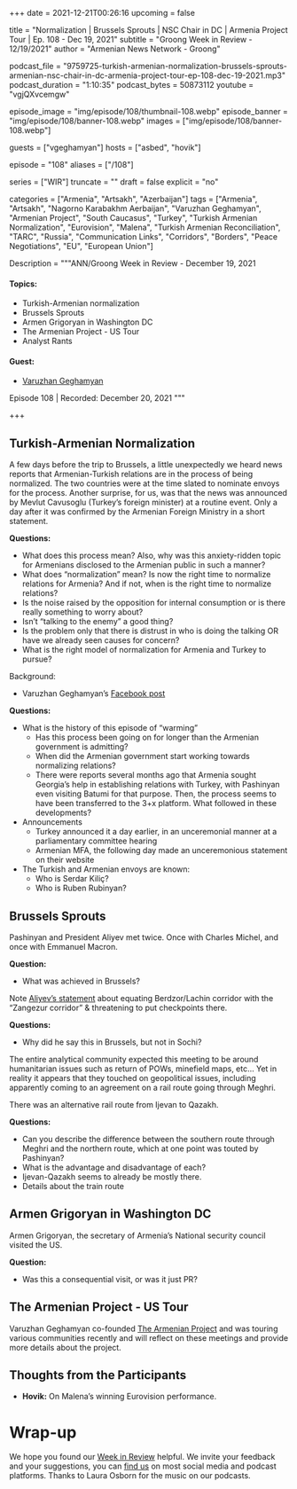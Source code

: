 +++
date = 2021-12-21T00:26:16
upcoming = false

title = "Normalization | Brussels Sprouts | NSC Chair in DC | Armenia Project Tour | Ep. 108 - Dec 19, 2021"
subtitle = "Groong Week in Review - 12/19/2021"
author = "Armenian News Network - Groong"

podcast_file = "9759725-turkish-armenian-normalization-brussels-sprouts-armenian-nsc-chair-in-dc-armenia-project-tour-ep-108-dec-19-2021.mp3"
podcast_duration = "1:10:35"
podcast_bytes = 50873112
youtube = "vgjQXvcemgw"

episode_image = "img/episode/108/thumbnail-108.webp"
episode_banner = "img/episode/108/banner-108.webp"
images = ["img/episode/108/banner-108.webp"]

guests = ["vgeghamyan"]
hosts = ["asbed", "hovik"]

episode = "108"
aliases = ["/108"]

series = ["WIR"]
truncate = ""
draft = false
explicit = "no"

categories = ["Armenia", "Artsakh", "Azerbaijan"]
tags = ["Armenia", "Artsakh", "Nagorno Karabakhm Aerbaijan", "Varuzhan Geghamyan", "Armenian Project", "South Caucasus", "Turkey", "Turkish Armenian Normalization", "Eurovision", "Malena", "Turkish Armenian Reconciliation", "TARC", "Russia", "Communication Links", "Corridors", "Borders", "Peace Negotiations", "EU", "European Union"]

Description = """ANN/Groong Week in Review - December 19, 2021

#### Topics:
* Turkish-Armenian normalization
* Brussels Sprouts
* Armen Grigoryan in Washington DC
* The Armenian Project - US Tour
* Analyst Rants

#### Guest:
* [Varuzhan Geghamyan](/guest/vgeghamyan)

Episode 108 | Recorded: December 20, 2021
"""

+++

## Turkish-Armenian Normalization

A few days before the trip to Brussels, a little unexpectedly we heard news reports that Armenian-Turkish relations are in the process of being normalized. The two countries were at the time slated to nominate envoys for the process. Another surprise, for us, was that the news was announced by Mevlut Cavusoglu (Turkey’s foreign minister) at a routine event. Only a day after it was confirmed by the Armenian Foreign Ministry in a short statement.

**Questions:**
* What does this process mean? Also, why was this anxiety-ridden topic for Armenians disclosed to the Armenian public in such a manner?
* What does “normalization” mean? Is now the right time to normalize relations for Armenia? And if not, when is the right time to normalize relations?
* Is the noise raised by the opposition for internal consumption or is there really something to worry about?
* Isn’t “talking to the enemy” a good thing?
* Is the problem only that there is distrust in who is doing the talking OR have we already seen causes for concern?
* What is the right model of normalization for Armenia and Turkey to pursue?
 

Background:
* Varuzhan Geghamyan’s [Facebook post](https://www.facebook.com/varujeans/posts/10224904300945052)

 **Questions:**
* What is the history of this episode of “warming”
    * Has this process been going on for longer than the Armenian government is admitting?
    * When did the Armenian government start working towards normalizing relations?
    * There were reports several months ago that Armenia sought Georgia’s help in establishing relations with Turkey, with Pashinyan even visiting Batumi for that purpose. Then, the process seems to have been transferred to the 3+x platform. What followed in these developments?
* Announcements
    * Turkey announced it a day earlier, in an unceremonial manner at a parliamentary committee hearing
    * Armenian MFA, the following day made an unceremonious statement on their website
* The Turkish and Armenian envoys are known:
    * Who is Serdar Kiliç?
    * Who is Ruben Rubinyan?


## Brussels Sprouts

Pashinyan and President Aliyev met twice. Once with Charles Michel, and once with Emmanuel Macron.

**Question:**
* What was achieved in Brussels?

Note [Aliyev’s statement](https://en.trend.az/azerbaijan/politics/3526874.html) about equating Berdzor/Lachin corridor with the “Zangezur corridor” & threatening to put checkpoints there.

**Questions:**
* Why did he say this in Brussels, but not in Sochi?

The entire analytical community expected this meeting to be around humanitarian issues such as return of POWs, minefield maps, etc… Yet in reality it appears that they touched on geopolitical issues, including apparently coming to an agreement on a rail route going through Meghri.

There was an alternative rail route from Ijevan to Qazakh.

**Questions:**
* Can you describe the difference between the southern route through Meghri and the northern route, which at one point was touted by Pashinyan?
* What is the advantage and disadvantage of each?
* Ijevan-Qazakh seems to already be mostly there.
* Details about the train route


## Armen Grigoryan in Washington DC

Armen Grigoryan, the secretary of Armenia’s National security council visited the US.

**Question:**
* Was this a consequential visit, or was it just PR?


## The Armenian Project - US Tour

Varuzhan Geghamyan co-founded [The Armenian Project](https://armenianproject.com/) and was touring various communities recently and will reflect on these meetings and provide more details about the project.


## Thoughts from the Participants

* __Hovik:__ On Malena’s winning Eurovision performance.


# Wrap-up

We hope you found our [Week in Review](https://podcasts.groong.org/) helpful. We invite your feedback and your suggestions, you can [find us](https://linktr.ee/groong) on most social media and podcast platforms. Thanks to Laura Osborn for the music on our podcasts.
